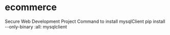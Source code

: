 # ecommerce
Secure Web Development Project
Command to install mysqlClient
 pip install --only-binary :all: mysqlclient